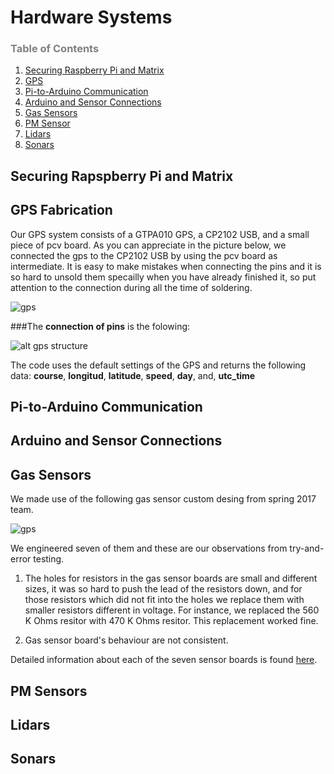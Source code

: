 Hardware Systems
=======
### <span style="color:grey">Table of Contents</span>

1. [Securing Raspberry Pi and Matrix](#matrix)
2. [GPS](#gps)
3. [Pi-to-Arduino Communication](#commo)
4. [Arduino and Sensor Connections](#arduino)
5. [Gas Sensors](#gas)
6. [PM Sensor](#pm)
7. [Lidars](#lidars)
8. [Sonars](#sonars)


## Securing Rapspberry Pi and Matrix

## GPS Fabrication

Our GPS system consists of a GTPA010 GPS, a CP2102 USB, and a small piece of pcv board. As you can appreciate in the picture below, we connected the gps to the CP2102 USB by using the pcv board as intermediate. It is easy to make mistakes when connecting the pins and it is so hard to unsold them specailly when you have already finished it, so put attention to the connection during all the time of soldering. 


![gps](https://github.com/cledantec/Cycle-Atlanta-SLaB/blob/master/images/gps2.jpg?raw=true)

###The **connection of pins** is the folowing:

![alt gps structure](https://github.com/cledantec/Cycle-Atlanta-SLaB/blob/master/images/gpsStructure5.png?raw=true)

The code uses the default settings of the GPS and returns the following data: **course**, **longitud**, **latitude**, **speed**, **day**, and, **utc_time**

    

## Pi-to-Arduino Communication

## Arduino and Sensor Connections


## Gas Sensors
We made use of the following gas sensor custom desing from spring 2017 team.

![gps](https://github.com/cledantec/Cycle-Atlanta-SLaB/blob/master/images/gasSensor.png?raw=true)

We engineered seven of them and these are our observations from try-and-error testing. 

1. The holes for resistors in the gas sensor boards are small and different sizes, it was so hard to push the lead of the resistors down, and for those resistors which did not fit into the holes we replace them with smaller resistors different in voltage. For instance, we replaced the 560 K Ohms resitor with 470 K Ohms resitor. This replacement worked fine. 

2. Gas sensor board's behaviour are not consistent. 

Detailed information about each of the seven sensor boards is found [here](https://docs.google.com/spreadsheets/d/18mLQVb0HjoA-88Tq4y8rYqyIrmJ9yjPXizwVc3SuRZM/edit?usp=sharing).
					













## PM Sensors

## Lidars

## Sonars

